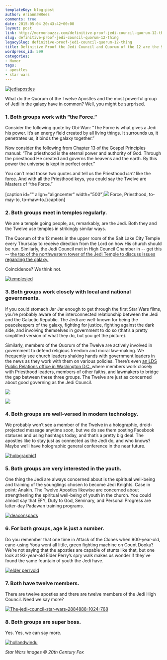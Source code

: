```yaml
---
templateKey: blog-post
author: AriannaWRees
comments: true
date: 2015-05-04 20:43:42+00:00
layout: post
link: http://mormonbuzzz.com/definitive-proof-jedi-council-quorum-12-thing/
slug: definitive-proof-jedi-council-quorum-12-thing
legacySlug: definitive-proof-jedi-council-quorum-12-thing
title: Definitive Proof the Jedi Council and Quorum of the 12 are the Same Thing
wordpress_id: 599
categories:
- Humor
tags:
- apostles
- star wars
---
```




[![jediapostles](/img/jediapostles.jpg)](/img/jediapostles.jpg)

What do the Quorum of the Twelve Apostles and the most powerful group of Jedi in the galaxy have in common? Well, you might be surprised.


### 1. Both groups work with “the Force.”




Consider the following quote by Obi-Wan: “The Force is what gives a Jedi his power. It’s an energy field created by all living things. It surrounds us, it penetrates us, it binds the galaxy together.”

Now consider the following from Chapter 13 of the Gospel Principles manual: “The priesthood is the eternal power and authority of God. Through the priesthood He created and governs the heavens and the earth. By this power the universe is kept in perfect order.”

You can’t read those two quotes and tell us the Priesthood _isn’t_ like the force. And with all the Priesthood keys, you could say the Twelve are Masters of “the Force.”

[caption id="" align="aligncenter" width="500"]![](http://www.quickmeme.com/img/55/5531f815115e59d1944808e93e1be527512967c9df90505cf5732cf2ddd131ba.jpg) Force, Priesthood, to-may-to, to-maw-to.[/caption]


### 2. Both groups meet in temples regularly.




We are a temple going people, as, remarkably, are the Jedi. Both they and the Twelve use temples in strikingly similar ways.

The Quorum of the 12 meets in the upper room of the Salt Lake City Temple every Thursday to receive direction from the Lord on how His church should be run. Similarly, the Jedi Council met in High Council Chamber in -- get this -- [the top of the northwestern tower of the Jedi Temple to discuss issues regarding the galaxy.](http://img2.wikia.nocookie.net/__cb20100413190007/starwars/images/c/ce/SWOldRepublic1CoverB.jpg)

Coincidence? We think not.

[![templesjed](/img/templesjed.jpg)](/img/templesjed.jpg)


### 3. Both groups work closely with local and national governments.




If you could stomach Jar Jar enough to get through the first Star Wars films, you’re probably aware of the interconnected relationship between the Jedi and the Galactic Republic. The Jedi are well-known for being the peacekeepers of the galaxy, fighting for justice, fighting against the dark side, and involving themselves in government to do so (that’s a pretty simplified version of what they do, but you get the picture).

Similarly, members of the Quorum of the Twelve are actively involved in government to defend religious freedom and moral law-making. We frequently see church leaders shaking hands with government leaders in the news as they work with them on various policies. There’s even [an LDS Public Relations office in Washington D.C. ](https://publicaffairs.lds.org/)where members work closely with Priesthood leaders, members of other faiths, and lawmakers to bridge the gap between these three groups. The Twelve are just as concerned about good governing as the Jedi Council.

![](http://massassi.ourhobby.com/massassi/pictures/episode_2/img/senate_chamber-main_arena06.jpg)

![](http://img.deseretnews.com/images/article/midres/1491746/1491746.jpg)


### 4. Both groups are well-versed in modern technology.




We probably won’t see a member of the Twelve in a holographic, droid-projected message anytime soon, but we do see them posting Facebook statuses and using hashtags today, and that’s a pretty big deal. The apostles like to stay just as connected as the Jedi do, and who knows? Maybe we’ll have holographic general conference in the near future.

[![holographic1](/img/holographic1.jpg)](/img/holographic1.jpg)


### 5. Both groups are very interested in the youth.




One thing the Jedi are always concerned about is the spiritual well-being and training of the younglings chosen to become Jedi Knights. Case in point: Anakin. The Twelve Apostles likewise are concerned about strengthening the spiritual well-being of youth in the church. You could almost say that EFY, Duty to God, Seminary, and Personal Progress are latter-day Padawan training programs.

[![deaconspads](/img/deaconspads.jpg)](/img/deaconspads.jpg)


### 6. For both groups, age is just a number.




Do you remember that one time in Attack of the Clones when 900-year-old, cane-using Yoda went all little, green fighting machine on Count Dooku? We’re not saying that the apostles are capable of stunts like that, but one look at 93-year-old Elder Perry’s spry walk makes us wonder if they’ve found the same fountain of youth the Jedi have.

[![elder perryold](/img/elder-perryold.jpg)](/img/elder-perryold.jpg)


### 7. Both have twelve members.




There are twelve apostles and there are twelve members of the Jedi High Council. Need we say more?

[![The-jedi-council-star-wars-2884888-1024-768](/img/The-jedi-council-star-wars-2884888-1024-768.jpg)](/img/The-jedi-council-star-wars-2884888-1024-768.jpg)


### 8. Both groups are super boss.




Yes. Yes, we can say more.

[![hollandwindu](/img/hollandwindu.jpg)](/img/hollandwindu.jpg)



_Star Wars images © 20th Century Fox_
